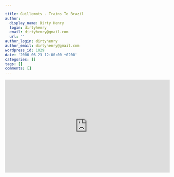 ```yaml
---

title: Guillemots - Trains To Brazil
author:
  display_name: Dirty Henry
  login: dirtyhenry
  email: dirtyhenry@gmail.com
  url: ''
author_login: dirtyhenry
author_email: dirtyhenry@gmail.com
wordpress_id: 1029
date: '2006-06-23 12:00:00 +0200'
categories: []
tags: []
comments: []
---
```

<iframe width="540" height="304" src="http://www.youtube.com/embed/YjrOVc8hYqU" frameborder="0" allowfullscreen></iframe>
